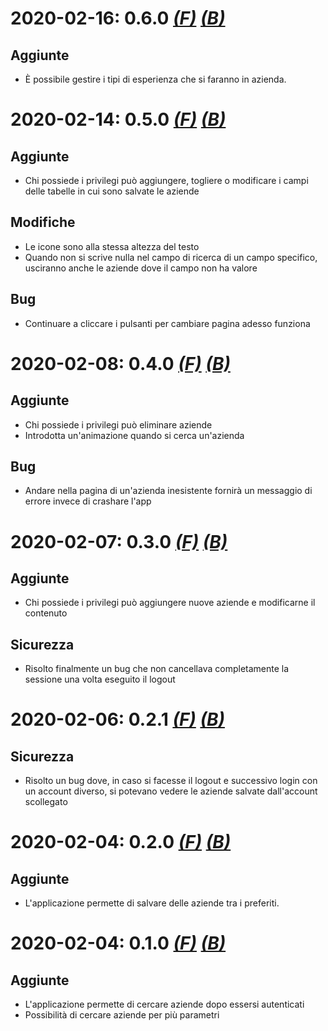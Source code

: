 # 2020-02-16: 0.6.0 [*(F)*](https://github.com/SartoRiccardo/pcto-anagrafe/tree/86df69d73674b86ecbc4893f0ed68553ae4548a6) [*(B)*](https://github.com/SartoRiccardo/pcto-anagrafe/tree/4a5c813bf1d1aec8f131313c5819443a9d310a98)

## Aggiunte
+ È possibile gestire i tipi di esperienza che si faranno in azienda.

# 2020-02-14: 0.5.0 [*(F)*](https://github.com/SartoRiccardo/pcto-anagrafe/tree/266f067e614442871eeb58fb492e4491801618d8) [*(B)*](https://github.com/SartoRiccardo/pcto-anagrafe/tree/15771fc732f4e8939660c28d206a17ba73482a29)

## Aggiunte
+ Chi possiede i privilegi può aggiungere, togliere o modificare i campi delle tabelle in cui sono salvate le aziende

## Modifiche
+ Le icone sono alla stessa altezza del testo
+ Quando non si scrive nulla nel campo di ricerca di un campo specifico, usciranno anche le aziende dove il campo non ha valore

## Bug
+ Continuare a cliccare i pulsanti per cambiare pagina adesso funziona

# 2020-02-08: 0.4.0 [*(F)*](https://github.com/SartoRiccardo/pcto-anagrafe/tree/b9428ce7848d6e5a9d44a3e5ac0b0afa563dcdf0) [*(B)*](https://github.com/SartoRiccardo/pcto-anagrafe/tree/4ef8a087815596ae4e98908a0c306ae3f20014d8)

## Aggiunte
+ Chi possiede i privilegi può eliminare aziende
+ Introdotta un'animazione quando si cerca un'azienda

## Bug
+ Andare nella pagina di un'azienda inesistente fornirà un messaggio di errore invece di crashare l'app

# 2020-02-07: 0.3.0 [*(F)*](https://github.com/SartoRiccardo/pcto-anagrafe/tree/e03fff0a1f48781cef1e5579a050c0a4e9b16633) [*(B)*](https://github.com/SartoRiccardo/pcto-anagrafe/tree/d07333afc1a18fbc45b104f30e29a88ac742b9bb)

## Aggiunte
+ Chi possiede i privilegi può aggiungere nuove aziende e modificarne il contenuto

## Sicurezza
+ Risolto finalmente un bug che non cancellava completamente la sessione una volta eseguito il logout

# 2020-02-06: 0.2.1 [*(F)*](https://github.com/SartoRiccardo/pcto-anagrafe/tree/472fc75ab7e70ca6effaa6bb54f7394e1163b011) [*(B)*](https://github.com/SartoRiccardo/pcto-anagrafe/tree/6bacb8065fc6747bed4124d4faa577c278706d84)

## Sicurezza
+ Risolto un bug dove, in caso si facesse il logout e successivo login con un account diverso, si potevano vedere le aziende salvate dall'account scollegato

# 2020-02-04: 0.2.0 [*(F)*](https://github.com/SartoRiccardo/pcto-anagrafe/tree/428d7db0e8e53afd755a97a14189f0d9f048c254) [*(B)*](https://github.com/SartoRiccardo/pcto-anagrafe/tree/6bacb8065fc6747bed4124d4faa577c278706d84)

## Aggiunte
+ L'applicazione permette di salvare delle aziende tra i preferiti.

# 2020-02-04: 0.1.0 [*(F)*](https://github.com/SartoRiccardo/pcto-anagrafe/tree/af9655e353c562d87c4bec9b37f7b0d773633e52) [*(B)*](https://github.com/SartoRiccardo/pcto-anagrafe/tree/f34a4e39e0d625f77c9fea0440ac497d920a445b)

## Aggiunte
+ L'applicazione permette di cercare aziende dopo essersi autenticati
+ Possibilità di cercare aziende per più parametri
